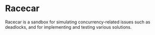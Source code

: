 Racecar
=======

Racecar is a sandbox for simulating concurrency-related issues such as deadlocks, and for implementing and testing various solutions.


